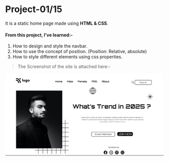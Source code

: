 # Project-01/15 
It is a static home page made using **HTML & CSS**.

#### From this project, I've learned:-

1. How to design and style the navbar.
2. How to use the concept of position. (Position: Relative, absolute)
3. How to style different elements using css properties.

> The Screenshot of the site is attached here:-

![Project-1 ScreenShot:](SS.png "Screenshot")
